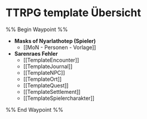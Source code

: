# TTRPG template Übersicht

%% Begin Waypoint %%
- **Masks of Nyarlathotep (Spieler)**
	- [[MoN - Personen - Vorlage]]
- **Sarenraes Fehler**
	- [[TemplateEncounter]]
	- [[TemplateJournal]]
	- [[TemplateNPC]]
	- [[TemplateOrt]]
	- [[TemplateQuest]]
	- [[TemplateSettlement]]
	- [[TemplateSpielercharakter]]

%% End Waypoint %%
